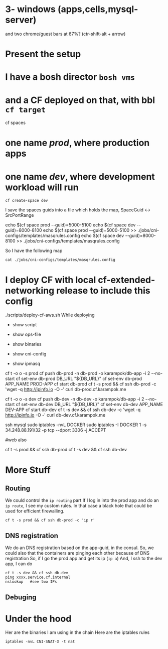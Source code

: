 
# 3- windows (apps,cells,mysql-server) 
and two chrome/guest bars at 67%? (ctr-shift-alt + arrow) 


# Present the setup
# I have a bosh director `bosh vms`
# and a CF deployed on that, with bbl `cf target`


cf spaces
# one name *prod*, where production apps
# one name *dev*, where development workload  will run

```
cf create-space dev
```

I save the spaces guids into a file which holds the map, SpaceGuid <-> SrcPortRange

echo $(cf space prod --guid)=5000-5100
echo $(cf space dev --guid)=8000-8100
echo $(cf space prod --guid)=5000-5100 >> ./jobs/cni-configs/templates/masqrules.config
echo $(cf space dev --guid)=8000-8100 >> ./jobs/cni-configs/templates/masqrules.config

So I have the following map
```
cat ./jobs/cni-configs/templates/masqrules.config
```



# I deploy CF with local cf-extended-networking release to include this config
./scripts/deploy-cf-aws.sh
While deploying
- show script
- show ops-file

- show binaries
- show cni-config
- show ipmasq 


cf t -o o -s prod
cf push db-prod -n db-prod  -o karampok/db-app -i 2 --no-start
cf set-env db-prod DB_URL "${DB_URL}"
cf set-env db-prod APP_NAME PROD-APP
cf start db-prod
cf t -s prod && cf ssh db-prod -c 'wget -q http://ipinfo.io -O -'
curl db-prod.cf.karampok.me

cf t -o o -s dev
cf push db-dev -n db-dev  -o karampok/db-app -i 2 --no-start
cf set-env db-dev DB_URL "${DB_URL}"
cf set-env db-dev APP_NAME DEV-APP
cf start db-dev
cf t -s dev && cf ssh db-dev -c 'wget  -q http://ipinfo.io -O -'
curl db-dev.cf.karampok.me

ssh mysql
sudo iptables -nvL DOCKER
sudo iptables -I DOCKER 1 -s 34.248.88.191/32  -p tcp --dport 3306 -j ACCEPT

#web also

cf t -s prod && cf ssh db-prod 
cf t -s dev && cf ssh db-dev 




# More Stuff

## Routing
We could control the `ip routing` part
If I log in into the prod app and do an `ip route`, I see my custom rules.
In that case a black hole that could be used for efficient firewalling.
```
cf t -s prod && cf ssh db-prod -c 'ip r'
```

## DNS registration
We do an DNS registration based on the app-guid, in the consul.
So, we could also that the containers are pinging each other because of DNS registration
So, if I go the prod app and get its ip (`ip a`)
And, I ssh to the dev app, I can do
```
cf t -s dev && cf ssh db-dev
ping xxxx.service.cf.internal
nslookup   #see two IPs
```

## Debuging


# Under the hood
Her are the binaries I am using in the chain
Here are the iptables rules
```
iptables -nvL CNI-SNAT-X -t nat
```
